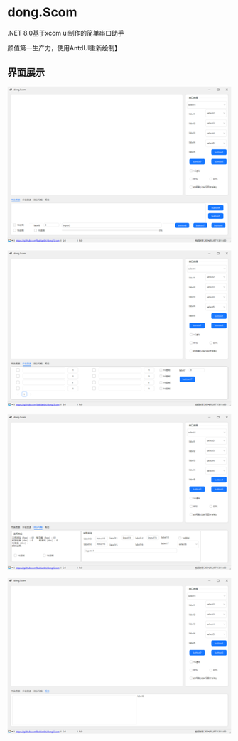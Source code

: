 # dong.Scom
.NET 8.0基于xcom ui制作的简单串口助手

颜值第一生产力，使用AntdUI重新绘制】


## 界面展示
![alt text](./assets/image.png)

![alt text](./assets/image1.png)

![alt text](./assets/image-2.png)

![alt text](./assets/image-1.png)